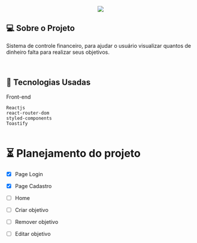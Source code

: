 <p align="center">
  <img max-width="auto" height="auto"  src="https://user-images.githubusercontent.com/46323667/172225572-ab5469f6-6d33-4211-b194-67ef64b72c2b.png">
</p> 




## 💻  Sobre o Projeto
Sistema de controle financeiro, para ajudar o usuário visualizar quantos de dinheiro falta para realizar seus objetivos.

<br>


## :rocket: Tecnologias Usadas
Front-end 
```
Reactjs
react-router-dom
styled-components
Toastify


```

# :hourglass_flowing_sand: Planejamento do projeto

- [x] Page Login
- [x] Page Cadastro
- [ ] Home
- [ ] Criar objetivo
- [ ] Remover objetivo
- [ ] Editar objetivo






